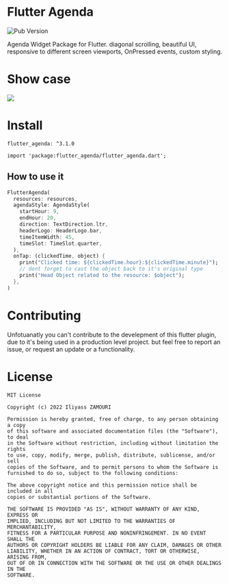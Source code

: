 # Flutter Agenda

![Pub Version](https://img.shields.io/pub/v/flutter_agenda?label=Flutter%20Agenda&logo=flutter)

Agenda Widget Package for Flutter. diagonal scrolling, beautiful UI, responsive to different screen viewports, OnPressed events, custom styling.

# Show case

<img src="https://raw.githubusercontent.com/iliyass-zamouri/flutter_agenda/main/images/flutter_agenda.png" />
<!-- <img src="https://raw.githubusercontent.com/iliyass-zamouri/flutter_agenda/main/images/flutter_agenda.gif" height="440" />   -->

# Install

```
flutter_agenda: ^3.1.0
```


```
import 'package:flutter_agenda/flutter_agenda.dart';
```

## How to use it

```dart
FlutterAgenda(
  resources: resources,
  agendaStyle: AgendaStyle(
    startHour: 9,
    endHour: 20,
    direction: TextDirection.ltr,
    headerLogo: HeaderLogo.bar,
    timeItemWidth: 45,
    timeSlot: TimeSlot.quarter,
  ),
  onTap: (clickedTime, object) {
    print("Clicked time: ${clickedTime.hour}:${clickedTime.minute}");
    // dont forget to cast the object back to it's original type
    print("Head Object related to the resource: $object");
  },
)

```

# Contributing

Unfotuanatly you can't contribute to the develepment of this flutter plugin, 
due to it's being used in a production level project. but feel free to report an issue,
or request an update or a functionality.

# License

```
MIT License

Copyright (c) 2022 Iliyass ZAMOURI

Permission is hereby granted, free of charge, to any person obtaining a copy
of this software and associated documentation files (the "Software"), to deal
in the Software without restriction, including without limitation the rights
to use, copy, modify, merge, publish, distribute, sublicense, and/or sell
copies of the Software, and to permit persons to whom the Software is
furnished to do so, subject to the following conditions:

The above copyright notice and this permission notice shall be included in all
copies or substantial portions of the Software.

THE SOFTWARE IS PROVIDED "AS IS", WITHOUT WARRANTY OF ANY KIND, EXPRESS OR
IMPLIED, INCLUDING BUT NOT LIMITED TO THE WARRANTIES OF MERCHANTABILITY,
FITNESS FOR A PARTICULAR PURPOSE AND NONINFRINGEMENT. IN NO EVENT SHALL THE
AUTHORS OR COPYRIGHT HOLDERS BE LIABLE FOR ANY CLAIM, DAMAGES OR OTHER
LIABILITY, WHETHER IN AN ACTION OF CONTRACT, TORT OR OTHERWISE, ARISING FROM,
OUT OF OR IN CONNECTION WITH THE SOFTWARE OR THE USE OR OTHER DEALINGS IN THE
SOFTWARE.
```
